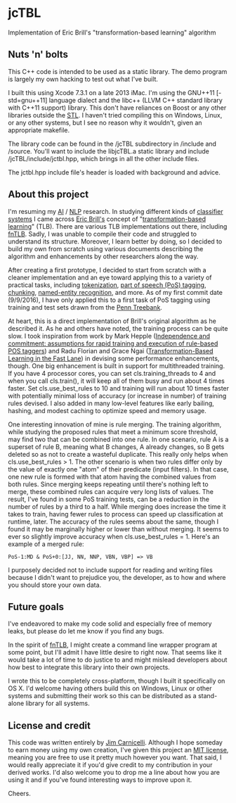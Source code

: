 # jcTBL

Implementation of Eric Brill's "transformation-based learning" algorithm


## Nuts 'n' bolts

This C++ code is intended to be used as a static library. The demo program is 
largely my own hacking to test out what I've built.

I built this using Xcode 7.3.1 on a late 2013 iMac. I'm using the 
GNU++11 [-std=gnu++11] language dialect and the libc++
(LLVM C++ standard library with C++11 support) library. This don't 
have reliances on Boost or any other libraries outside the 
[STL](https://en.wikipedia.org/wiki/Standard_Template_Library). 
I haven't tried compiling this on Windows, Linux, or any other 
systems, but I see no reason why it wouldn't, given an appropriate 
makefile.

The library code can be found in the /jcTBL subdirectory in /include and 
/source. You'll want to include the libjcTBL.a static library and include 
/jcTBL/include/jctbl.hpp, which brings in all the other include files.

The jctbl.hpp include file's header is loaded with background and advice.


## About this project

I'm resuming my
[AI](https://en.wikipedia.org/wiki/Artificial_intelligence) /
[NLP](https://en.wikipedia.org/wiki/Natural_language_processing) 
research. In studying different kinds of 
[classifier systems](https://en.wikipedia.org/wiki/Learning_classifier_system)
I came across 
[Eric Brill's](https://en.wikipedia.org/wiki/Eric_Brill)
concept of 
"[transformation-based learning](http://dl.acm.org/citation.cfm?id=1073336.1073342&coll=GUIDE&dl=ACM)"
(TLB). There are various TLB implementations out there, including
[fnTLB](https://www.cs.jhu.edu/~rflorian/fntbl/). 
Sadly, I was unable to compile their code and struggled to understand 
its structure. Moreover, I learn better by doing, so I decided to build 
my own from scratch using various documents describing the algorithm 
and enhancements by other researchers along the way.

After creating a first prototype, I decided to start from scratch with a
cleaner implementation and an eye toward applying this to a variety of 
practical tasks, including 
[tokenization](https://en.wikipedia.org/wiki/Lexical_analysis#Tokenization),
[part of speech (PoS) tagging](https://en.wikipedia.org/wiki/Part-of-speech_tagging),
[chunking](https://en.wikipedia.org/wiki/Shallow_parsing),
[named-entity recognition](https://en.wikipedia.org/wiki/Named-entity_recognition),
and more. As of my first commit date (9/9/2016), I have only applied this
to a first task of PoS tagging using training and test sets drawn from the
[Penn Treebank](http://www.cis.upenn.edu/~treebank/).

At heart, this is a direct implementation of Brill's original algorithm as 
he described it. As he and others have noted, the training process can be 
quite slow. I took inspiration from work by Mark Hepple
([Independence and commitment: assumptions for rapid training and execution 
of rule-based POS taggers](https://aclweb.org/anthology/P/P00/P00-1036.pdf))
and Radu Florian and Grace Ngai ([Transformation-Based Learning in the 
Fast Lane](https://www.aclweb.org/anthology/N/N01/N01-1006.pdf)) in devising
some performance enhancements, though. One big enhancement is built in 
support for multithreaded training. If you have 4 processor cores, you can 
set cls.training_threads to 4 and when you call cls.train(), it will keep 
all of them busy and run about 4 times faster. Set cls.use_best_rules to 10 
and training will run about 10 times faster with potentially minimal loss of
accuracy (or increase in number) of training rules devised. I also added 
in many low-level features like early bailing, hashing, and modest caching 
to optimize speed and memory usage.

One interesting innovation of mine is rule merging. The training algorithm, 
while studying the proposed rules that meet a minimum score threshold, may 
find two that can be combined into one rule. In one scenario, rule A is a 
superset of rule B, meaning what B changes, A already changes, so B gets 
deleted so as not to create a wasteful duplicate. This really only helps 
when cls.use_best_rules > 1. The other scenario is when two rules differ 
only by the value of exactly one "atom" of their predicate (input filters). 
In that case, one new rule is formed with that atom having the combined 
values from both rules. Since merging keeps repeating until there's nothing 
left to merge, these combined rules can acquire very long lists of values. 
The result, I've found in some PoS training tests, can be a reduction in 
the number of rules by a third to a half. While merging does increase the 
time it takes to train, having fewer rules to process can speed up 
classification at runtime, later. The accuracy of the rules seems about the 
same, though I found it may be marginally higher or lower than without 
merging. It seems to ever so slightly improve accuracy when 
cls.use_best_rules = 1. Here's an example of a merged rule:

    PoS-1:MD & PoS+0:[JJ, NN, NNP, VBN, VBP] => VB 

I purposely decided not to include support for reading and writing files 
because I didn't want to prejudice you, the developer, as to how and where 
you should store your own data.


## Future goals

I've endeavored to make my code solid and especially free of memory leaks, 
but please do let me know if you find any bugs.

In the spirit of [fnTLB](https://www.cs.jhu.edu/~rflorian/fntbl/), I might 
create a command line wrapper program at some point, but I'll admit I have 
little desire to right now. That seems like it would take a lot of time to 
do justice to and might mislead developers about how best to integrate this 
library into their own projects.

I wrote this to be completely cross-platform, though I built it 
specifically on OS X. I'd welcome having others build this on Windows, 
Linux or other systems and submitting their work so this can be 
distributed as a stand-alone library for all systems.


## License and credit

This code was written entirely by [Jim Carnicelli](http://JimCarnicelli.com). 
Although I hope someday to earn money using my own creation, I've given this 
project an [MIT license](https://en.wikipedia.org/wiki/MIT_License), meaning
you are free to use it pretty much however you want. That said, I would 
really appreciate it if you'd give credit to my contribution in your derived 
works. I'd also welcome you to drop me a line about how you are using it 
and if you've found interesting ways to improve upon it.

Cheers.
